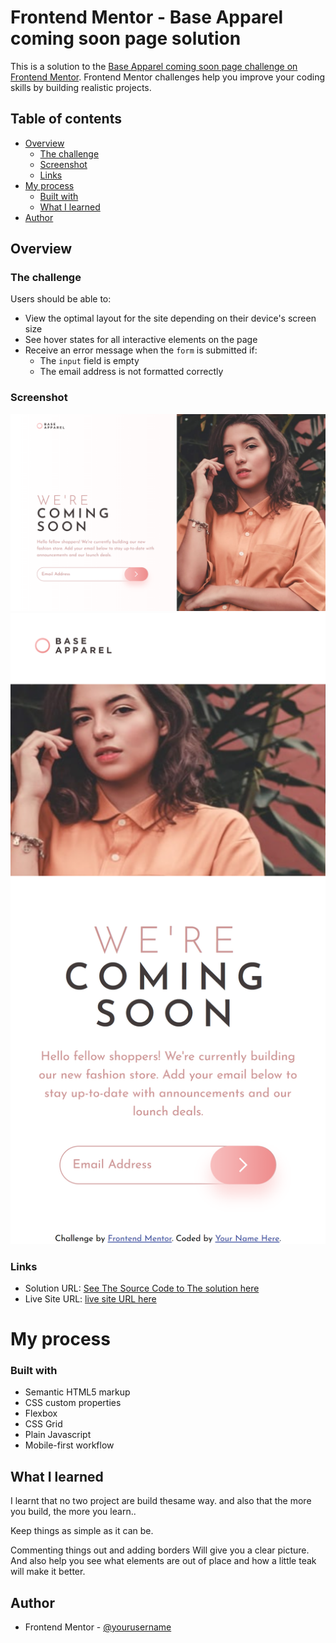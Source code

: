 # Frontend Mentor - Base Apparel coming soon page solution

This is a solution to the [Base Apparel coming soon page challenge on Frontend Mentor](https://www.frontendmentor.io/challenges/base-apparel-coming-soon-page-5d46b47f8db8a7063f9331a0). Frontend Mentor challenges help you improve your coding skills by building realistic projects. 

## Table of contents

- [Overview](#overview)
  - [The challenge](#the-challenge)
  - [Screenshot](#screenshot)
  - [Links](#links)
- [My process](#my-process)
  - [Built with](#built-with)
  - [What I learned](#what-i-learned)
- [Author](#author)

## Overview

### The challenge

Users should be able to:

- View the optimal layout for the site depending on their device's screen size
- See hover states for all interactive elements on the page
- Receive an error message when the `form` is submitted if:
  - The `input` field is empty
  - The email address is not formatted correctly

### Screenshot

![](/screenshot/base-desktop.png)
![](/screenshot/base-mobile.png)


### Links

- Solution URL: [See The Source Code to The solution here](https://github.com/DannyEnagu/base-apparel-coming-soon)
- Live Site URL: [live site URL here](https://fervent-raman-2a3ef6.netlify.app/) 

# My process

### Built with

- Semantic HTML5 markup
- CSS custom properties
- Flexbox
- CSS Grid
- Plain Javascript
- Mobile-first workflow

## What I learned

I learnt that no two project are build thesame way. and also that the more you build, the more you learn.. 

Keep things as simple as it can be.  

Commenting things out and adding borders Will give you a clear picture. And also help you see what elements are out of place and how a little teak will make it better.

## Author

- Frontend Mentor - [@yourusername](https://www.frontendmentor.io/profile/DannyEnagu)
